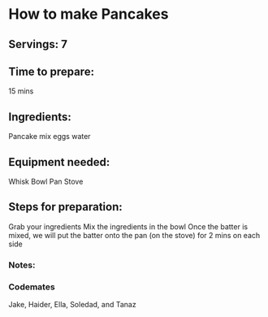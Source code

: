 # How to make Pancakes

## Servings: 7

## Time to prepare: 
15 mins
## Ingredients:
Pancake mix
eggs
water

## Equipment needed:
Whisk 
Bowl
Pan
Stove

## Steps for preparation:
Grab your ingredients
Mix the ingredients in the bowl
Once the batter is mixed, we will put the batter onto the pan (on the stove) for 2 mins on each side


### Notes:



### Codemates #
Jake, Haider, Ella, Soledad, and Tanaz
